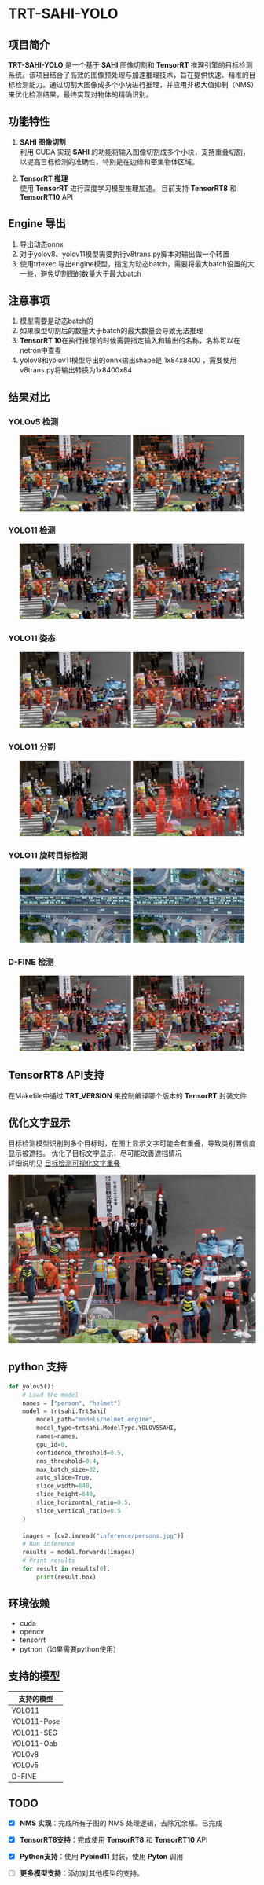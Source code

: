 # TRT-SAHI-YOLO

## 项目简介

**TRT-SAHI-YOLO** 是一个基于 **SAHI** 图像切割和 **TensorRT** 推理引擎的目标检测系统。该项目结合了高效的图像预处理与加速推理技术，旨在提供快速、精准的目标检测能力。通过切割大图像成多个小块进行推理，并应用非极大值抑制（NMS）来优化检测结果，最终实现对物体的精确识别。

## 功能特性

1. **SAHI 图像切割**  
   利用 CUDA 实现 **SAHI** 的功能将输入图像切割成多个小块，支持重叠切割，以提高目标检测的准确性，特别是在边缘和密集物体区域。

2. **TensorRT 推理**  
   使用 **TensorRT** 进行深度学习模型推理加速。
   目前支持 **TensorRT8** 和 **TensorRT10** API

## Engine 导出
1. 导出动态onnx
2. 对于yolov8、yolov11模型需要执行v8trans.py脚本对输出做一个转置
3. 使用trtexec 导出engine模型，指定为动态batch，需要将最大batch设置的大一些，避免切割图的数量大于最大batch

## 注意事项
1. 模型需要是动态batch的
2. 如果模型切割后的数量大于batch的最大数量会导致无法推理
3. **TensorRT 10**在执行推理的时候需要指定输入和输出的名称，名称可以在netron中查看
4. yolov8和yolov11模型导出的onnx输出shape是 1x84x8400 ，需要使用v8trans.py将输出转换为1x8400x84 

## 结果对比
### YOLOv5 检测
<div align="center">
   <img src="https://github.com/leon0514/trt-sahi-yolo/blob/main/assert/yolov5.jpg?raw=true" width="45%"/>
   <img src="https://github.com/leon0514/trt-sahi-yolo/blob/main/assert/yolov5sahi.jpg?raw=true" width="45%"/>
</div>

### YOLO11 检测
<div align="center">
   <img src="https://github.com/leon0514/trt-sahi-yolo/blob/main/assert/yolo11.jpg?raw=true" width="45%"/>
   <img src="https://github.com/leon0514/trt-sahi-yolo/blob/main/assert/yolo11sahi.jpg?raw=true" width="45%"/>
</div>

### YOLO11 姿态
<div align="center">
   <img src="https://github.com/leon0514/trt-sahi-yolo/blob/main/assert/yolo11pose.jpg?raw=true" width="45%"/>
   <img src="https://github.com/leon0514/trt-sahi-yolo/blob/main/assert/yolo11posesahi.jpg?raw=true" width="45%"/>
</div>

### YOLO11 分割
<div align="center">
   <img src="https://github.com/leon0514/trt-sahi-yolo/blob/main/assert/yolo11seg.jpg?raw=true" width="45%"/>
   <img src="https://github.com/leon0514/trt-sahi-yolo/blob/main/assert/yolo11segsahi.jpg?raw=true" width="45%"/>
</div>

### YOLO11 旋转目标检测
<div align="center">
   <img src="https://github.com/leon0514/trt-sahi-yolo/blob/main/assert/yolo11obb.jpg?raw=true" width="45%"/>
   <img src="https://github.com/leon0514/trt-sahi-yolo/blob/main/assert/yolo11obbsahi.jpg?raw=true" width="45%"/>
</div>

### D-FINE 检测
<div align="center">
   <img src="https://github.com/leon0514/trt-sahi-yolo/blob/main/assert/dfine.jpg?raw=true" width="45%"/>
   <img src="https://github.com/leon0514/trt-sahi-yolo/blob/main/assert/dfinesahi.jpg?raw=true" width="45%"/>
</div>

## TensorRT8 API支持
在Makefile中通过 **TRT_VERSION** 来控制编译哪个版本的 **TensorRT** 封装文件

## 优化文字显示
目标检测模型识别到多个目标时，在图上显示文字可能会有重叠，导致类别置信度显示被遮挡。
优化了目标文字显示，尽可能改善遮挡情况    
详细说明见 [目标检测可视化文字重叠](https://www.jianshu.com/p/a6e289df4b90)

<div align="center">
   <img src="https://github.com/leon0514/trt-sahi-yolo/blob/main/assert/yolo11sahi.jpg?raw=true" width="100%"/>
</div>

## python 支持
```python
def yolov5():
    # Load the model
    names = ["person", "helmet"]
    model = trtsahi.TrtSahi(
        model_path="models/helmet.engine",
        model_type=trtsahi.ModelType.YOLOV5SAHI,
        names=names,
        gpu_id=0,
        confidence_threshold=0.5,
        nms_threshold=0.4,
        max_batch_size=32,
        auto_slice=True,
        slice_width=640,
        slice_height=640,
        slice_horizontal_ratio=0.5,
        slice_vertical_ratio=0.5
    )

    images = [cv2.imread("inference/persons.jpg")]
    # Run inference
    results = model.forwards(images)
    # Print results
    for result in results[0]:
        print(result.box)
```

## 环境依赖
- cuda
- opencv
- tensorrt
- python（如果需要python使用）

## 支持的模型
| 支持的模型             |
|-----------------------|
| YOLO11                |
| YOLO11-Pose           |
| YOLO11-SEG            |
| YOLO11-Obb            |
| YOLOv8                |
| YOLOv5                |
| D-FINE                |

## TODO
- [x] **NMS 实现**：完成所有子图的 NMS 处理逻辑，去除冗余框。已完成
- [x] **TensorRT8支持**：完成使用 **TensorRT8** 和 **TensorRT10** API
- [x] **Python支持**：使用 **Pybind11** 封装，使用 **Pyton** 调用
- [ ] **更多模型支持**：添加对其他模型的支持。

